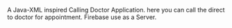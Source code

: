 A Java-XML inspired Calling Doctor Application.
here you can call the direct to doctor for appointment.
Firebase use as a Server.
